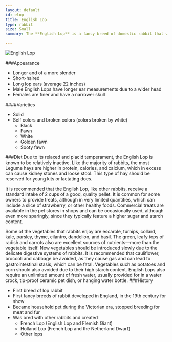 ```yaml
---
layout: default
id: elop
title: English Lop
type: rabbit
size: Small
summary: The **English Lop** is a fancy breed of domestic rabbit that was developed in England, in the 19th century through selective breeding, and is believed to be the first breed of lop rabbit developed by humans, and possibly one of the oldest breeds of domestic rabbit. Averaging 11 pounds (5.5 kg), the English Lop is characterized by its distinctively long lop ears, bold head and large body size, and can live up to five years or more.

---
```


<img src="http://upload.wikimedia.org/wikipedia/commons/e/ed/English_Lop_Rabbit.jpg" alt="English Lop" class="unit-spacer unit-l-1-2">

###Appearance
- Longer and of a more slender
- Short-haired
- Long lop ears (average 22 inches)
- Male English Lops have longer ear measurements due to a wider head
- Females are finer and have a narrower skull 

####Varieties
- Solid
- Self colors and broken colors (colors broken by white)
	- Black
	- Fawn
	- White
	- Golden fawn
	- Sooty fawn

###Diet
Due to its relaxed and placid temperament, the English Lop is known to be relatively inactive. Like the majority of rabbits, the most Legume hays are higher in protein, calories, and calcium, which in excess can cause kidney stones and loose stool. This type of hay should be reserved for young kits or lactating does.

It is recommended that the English Lop, like other rabbits, receive a standard intake of 2 cups of a good, quality pellet. It is common for some owners to provide treats, although in very limited quantities, which can include a slice of strawberry, or other healthy foods. Commercial treats are available in the pet stores in shops and can be occasionally used, although even more sparingly, since they typically feature a higher sugar and starch content.

Some of the vegetables that rabbits enjoy are escarole, turnips, collard, kale, parsley, thyme, cilantro, dandelion, and basil. The green, leafy tops of radish and carrots also are excellent sources of nutrients—more than the vegetable itself. New vegetables should be introduced slowly due to the delicate digestive systems of rabbits. It is recommended that cauliflower, broccoli and cabbage be avoided, as they cause gas and can lead to gastrointestinal stasis, which can be fatal. Vegetables such as potatoes and corn should also avoided due to their high starch content. English Lops also require an unlimited amount of fresh water, usually provided for in a water crock, tip-proof ceramic pet dish, or hanging water bottle.
###History
- First breed of lop rabbit
- First fancy breeds of rabbit developed in England, in the 19th century for show
-  Became household pet during the Victorian era, stopped breeding for meat and fur
-  Was bred with other rabbits and created
	-  French Lop (English Lop and Flemish Giant)
	-  Holland Lop (French Lop and the Netherland Dwarf)
	- Other lops